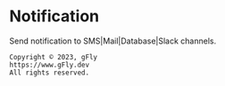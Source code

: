 # Notification

Send notification to SMS|Mail|Database|Slack channels.

    Copyright © 2023, gFly
    https://www.gFly.dev
    All rights reserved.
